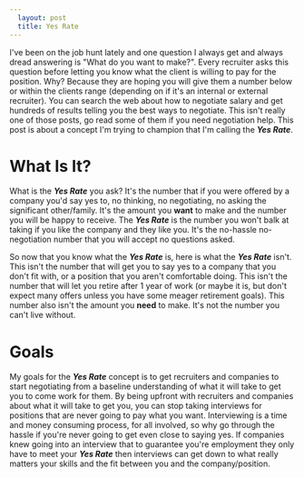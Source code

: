 ```yaml
---
  layout: post
  title: Yes Rate
---
```


I've been on the job hunt lately and one question I always get and always dread answering is "What do you want to make?".  Every recruiter asks this  question before letting you know what the client is willing to pay for the position.  Why?  Because they are hoping you will give them a number below or within the clients range (depending on if it's an internal or external recruiter).  You can search the web about how to negotiate salary and get hundreds of results telling you the best ways to negotiate.  This isn't really one of those posts, go read some of them if you need negotiation help.  This post is about a concept I'm trying to champion that I'm calling the ***Yes Rate***.

# What Is It?

What is the ***Yes Rate*** you ask?  It's the number that if you were offered by a company you'd say yes to, no thinking, no negotiating, no asking the significant other/family.  It's the amount you **want** to make and the number you will be happy to receive.   The ***Yes Rate*** is the number you won't balk at taking if you like the company and they like you.  It's the no-hassle no-negotiation number that you will accept no questions asked.

So now that you know what the ***Yes Rate*** is, here is what the ***Yes Rate*** isn't.  This isn't the number that will get you to say yes to a company that you don't fit with, or a position that you aren't comfortable doing.  This isn't the number that will let you retire after 1 year of work (or maybe it is, but don't expect many offers unless you have some meager retirement goals).  This number also isn't the  amount you **need** to make.  It's not the number you can't live without.

# Goals

My goals for the ***Yes Rate*** concept is to get recruiters and companies to start negotiating from a baseline understanding of what it will  take to get you to come work for them.  By being upfront with recruiters and companies about what it will take to get you, you can stop taking interviews for positions that are never going to pay what you want.  Interviewing is a time and money consuming process, for all involved, so why go through the hassle if you're never going to get even close to saying yes.  If companies knew going into an interview that to guarantee you're employment they only have to meet your ***Yes Rate*** then interviews can get down to what really matters your skills and the fit between you and the company/position.